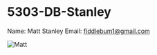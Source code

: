 # 5303-DB-Stanley

Name: Matt Stanley
Email: fiddlebum1@gmail.com

![Matt](https://user-images.githubusercontent.com/49460397/63744035-c2618800-c863-11e9-8fe0-f49418f17d23.jpg)
